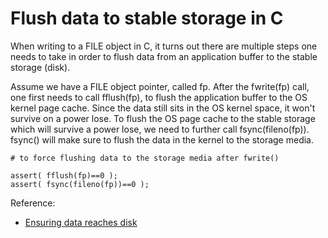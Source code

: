 # Flush data to stable storage in C


When writing to a FILE object in C, it turns out there are 
multiple steps one needs to take in order to flush data
from an application buffer to the stable storage (disk). 

Assume we have a FILE object pointer, called fp. 
After the fwrite(fp) call, one first needs to call fflush(fp),
to flush the application buffer to the OS kernel page cache. 
Since the data still sits in the OS kernel space, it won't survive
on a power lose. 
To flush the OS page cache to the stable storage which will survive
a power lose, we need to further call fsync(fileno(fp)).
fsync() will make sure to flush the data in the kernel to the storage
media. 

```
# to force flushing data to the storage media after fwrite()

assert( fflush(fp)==0 );
assert( fsync(fileno(fp))==0 );
```

Reference:  
* [Ensuring data reaches disk][lwn]

[lwn]: https://lwn.net/Articles/457667/

